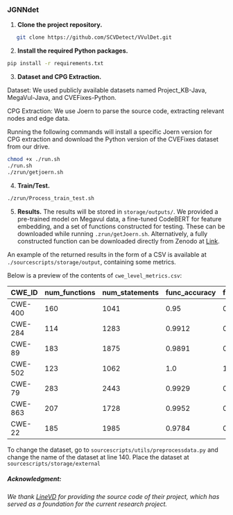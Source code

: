 ### JGNNdet

1. **Clone the project repository.**

```bash
   git clone https://github.com/SCVDetect/VVulDet.git
```

2. **Install the required Python packages.**

```bash
pip install -r requirements.txt
```
3. **Dataset and CPG Extraction.**

Dataset: We used publicly available datasets named Project_KB-Java, MegaVul-Java, and CVEFixes-Python.

CPG Extraction: We use Joern to parse the source code, extracting relevant nodes and edge data.

Running the following commands will install a specific Joern version for CPG extraction and download the Python version of the CVEFixes dataset from our drive.

```bash
chmod +x ./run.sh
./run.sh
./zrun/getjoern.sh
```

4. **Train/Test.**

```bash
./zrun/Process_train_test.sh
```
5. **Results.**
The results will be stored in ```storage/outputs/```. We provided a pre-trained model on Megavul data, a fine-tuned CodeBERT for feature embedding, and a set of functions constructed for testing. These can be downloaded while running ```.zrun/getJoern.sh```. Alternatively, a fully constructed function can be downloaded directly from Zenodo at [Link](https://zenodo.org/records/16629448?token=eyJhbGciOiJIUzUxMiJ9.eyJpZCI6ImM3YTE1NzY0LTViN2UtNGE0NS1hOTVkLTA3NzdiYTU4YzkzYiIsImRhdGEiOnt9LCJyYW5kb20iOiIwNTQ2MWVlNjAxOWQ3OGE1NWMwNWMyZWIyYWViNDU4NyJ9.xQtMKVIZkkUWTmHSOrjU85PB3S6VMTTe85v8TgAlVxEHD-CmWWv4iPrdG1jYAtGAvs_ZMfyD8QbQ1FulpIzriA).

An example of the returned results in the form of a CSV is available at ```./sourcescripts/storage/output```, containing some metrics.

Below is a preview of the contents of `cwe_level_metrics.csv`:

| CWE_ID   | num_functions | num_statements | func_accuracy | func_precision | func_recall | func_f1 | stmt_accuracy | stmt_precision | stmt_recall | stmt_f1 | func_pr_auc | stmt_pr_auc |
|----------|---------------|----------------|---------------|----------------|-------------|---------|---------------|----------------|-------------|---------|--------------|--------------|
| CWE-400  | 160           | 1041           | 0.95          | 0.6364         | 0.9745      | 0.7012  | 0.9837        | 0.7423         | 0.5289      | 0.5485  | 0.3010       | 0.0799       |
| CWE-284  | 114           | 1283           | 0.9912        | 0.75           | 0.9956      | 0.8311  | 0.9992        | 0.4996         | 0.5         | 0.4998  | 0.25         | 0.0116       |
| CWE-89   | 183           | 1875           | 0.9891        | 0.9167         | 0.9942      | 0.9516  | 0.9349        | 0.5173         | 0.5464      | 0.5210  | 0.9313       | 0.0801       |
| CWE-502  | 123           | 1062           | 1.0           | 1.0            | 1.0         | 1.0     | 0.9868        | 0.4943         | 0.4990      | 0.4967  | 1.0          | 0.0119       |
| CWE-79   | 283           | 2443           | 0.9929        | 0.9474         | 0.9962      | 0.9703  | 0.9824        | 0.6583         | 0.5115      | 0.5178  | 0.8009       | 0.0949       |
| CWE-863  | 207           | 1728           | 0.9952        | 0.75           | 0.9976      | 0.8321  | 0.9988        | 0.9994         | 0.6667      | 0.7497  | 0.25         | 0.5917       |
| CWE-22   | 185           | 1985           | 0.9784        | 0.875          | 0.9884      | 0.9227  | 0.9879        | 0.8275         | 0.5397      | 0.5684  | 0.8745       | 0.2195       |



To change the dataset, go to ```sourcescripts/utils/preprocessdata.py``` and change the name of the dataset at line 140. Place the dataset at ```sourcescripts/storage/external```

##### Acknowledgment:
###### We thank [LineVD](https://github.com/davidhin/linevd) for providing the source code of their project, which has served as a foundation for the current research project.
